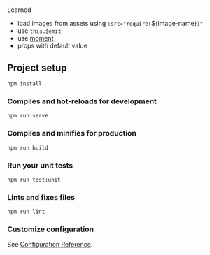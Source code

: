 #

Learned
- load images from assets using `:src="require(`${image-name}`)"`
- use `this.$emit`
- use [moment](https://www.npmjs.com/package/moment)
- props with default value

## Project setup
```
npm install
```

### Compiles and hot-reloads for development
```
npm run serve
```

### Compiles and minifies for production
```
npm run build
```

### Run your unit tests
```
npm run test:unit
```

### Lints and fixes files
```
npm run lint
```

### Customize configuration
See [Configuration Reference](https://cli.vuejs.org/config/).
